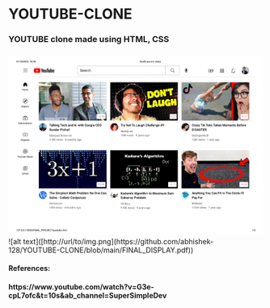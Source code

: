 # YOUTUBE-CLONE
<h3>YOUTUBE clone made using HTML, CSS<h3></h3>
<img src="https://github.com/abhishek-128/YOUTUBE-CLONE/blob/main/FINAL_DISPLAY.pdf"></img>
![alt text]([http://url/to/img.png](https://github.com/abhishek-128/YOUTUBE-CLONE/blob/main/FINAL_DISPLAY.pdf))
<h4>References: <h4>
<p>https://www.youtube.com/watch?v=G3e-cpL7ofc&t=10s&ab_channel=SuperSimpleDev</p>
